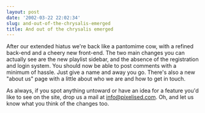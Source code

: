```yaml
---
layout: post
date: '2002-03-22 22:02:34'
slug: and-out-of-the-chrysalis-emerged
title: And out of the chrysalis emerged
---
```


After our extended hiatus we're back like a pantomime cow, with a refined back-end and a cheery new front-end. The two main changes you can actually see are the new playlist sidebar, and the absence of the registration and login system. You should now be able to post comments with a minimum of hassle. Just give a name and away you go. There's also a new "about us" page with a little about who we are and how to get in touch.

As always, if you spot anything untoward or have an idea for a feature you'd like to see on the site, drop us a mail at [info@pixelised.com](mailto:info@pixelised.com). Oh, and let us know what you think of the changes too.